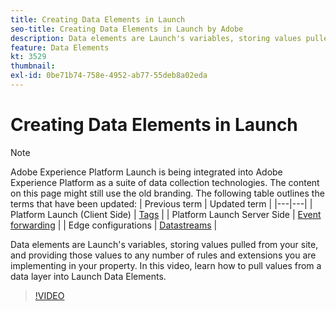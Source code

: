 ```yaml
---
title: Creating Data Elements in Launch
seo-title: Creating Data Elements in Launch by Adobe
description: Data elements are Launch's variables, storing values pulled from your site, and providing those values to any number of rules and extensions you are implementing in your property. In this video, learn how to pull values from a data layer into Launch Data Elements. 
feature: Data Elements
kt: 3529
thumbnail:
exl-id: 0be71b74-758e-4952-ab77-55deb8a02eda
---
```

# Creating Data Elements in Launch

>[!NOTE]
>
>Adobe Experience Platform Launch is being integrated into Adobe Experience Platform as a suite of data collection technologies. The content on this page might still use the old branding. The following table outlines the terms that have been updated:
>| Previous term | Updated term |
>|---|---|
>| Platform Launch (Client Side) | [Tags](https://experienceleague.adobe.com/docs/launch/using/home.html) |
>| Platform Launch Server Side | [Event forwarding](https://experienceleague.adobe.com/docs/launch/using/server-side-info/server-side-overview.html) |
>| Edge configurations  |  [Datastreams](https://experienceleague.adobe.com/docs/experience-platform/edge/fundamentals/datastreams.html) |

Data elements are Launch's variables, storing values pulled from your site, and providing those values to any number of rules and extensions you are implementing in your property. In this video, learn how to pull values from a data layer into Launch Data Elements.

>[!VIDEO](https://video.tv.adobe.com/v/28733/?quality=12&learn=on)
